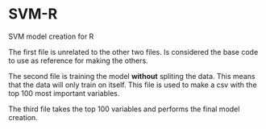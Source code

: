 # SVM-R
SVM model creation for R

The first file is unrelated to the other two files. Is considered the base code to use as reference for making the others.

The second file is training the model __without__ spliting the data. This means that the data will only train on itself. This file is used to make a csv with the top 100 most
important variables.

The third file takes the top 100 variables and performs the final model creation. 
